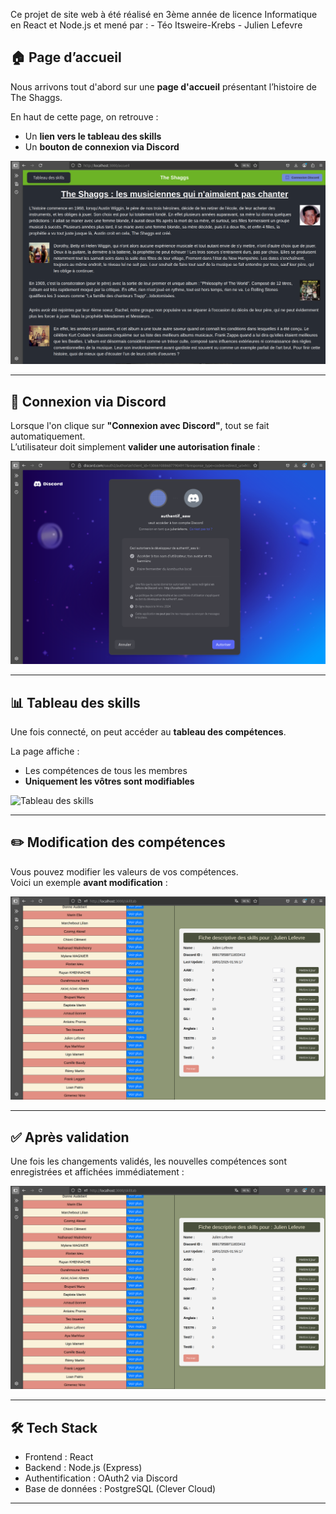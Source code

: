 Ce projet de site web à été réalisé en 3ème année de licence Informatique en React et Node.js et mené par : 
	- Téo Itsweire-Krebs
	- Julien Lefevre

## 🏠 Page d’accueil

Nous arrivons tout d'abord sur une **page d'accueil** présentant l’histoire de The Shaggs.

En haut de cette page, on retrouve :
- Un **lien vers le tableau des skills**
- Un **bouton de connexion via Discord**

![Accueil](accueil.png)

---

## 🔐 Connexion via Discord

Lorsque l'on clique sur **"Connexion avec Discord"**, tout se fait automatiquement.  
L’utilisateur doit simplement **valider une autorisation finale** :

![Connexion Discord](auth_discord.png)

---

## 📊 Tableau des skills

Une fois connecté, on peut accéder au **tableau des compétences**.

La page affiche :
- Les compétences de tous les membres
- **Uniquement les vôtres sont modifiables**

![Tableau des skills](tab_skills_1.png)

---

## ✏️ Modification des compétences

Vous pouvez modifier les valeurs de vos compétences.  
Voici un exemple **avant modification** :

![Avant modification](avant_modif.png)

---

## ✅ Après validation

Une fois les changements validés, les nouvelles compétences sont enregistrées et affichées immédiatement :

![Après modification](apres_modif.png)

---

## 🛠️ Tech Stack

- Frontend : React
- Backend : Node.js (Express)
- Authentification : OAuth2 via Discord
- Base de données : PostgreSQL (Clever Cloud)

---
